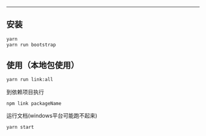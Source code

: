 

---


## 安装




```bash
yarn
yarn run bootstrap
```


## 使用（本地包使用）

```bash
yarn run link:all
```


到依赖项目执行

```base
npm link packageName
```


运行文档(windows平台可能跑不起来)

```base
yarn start
```
